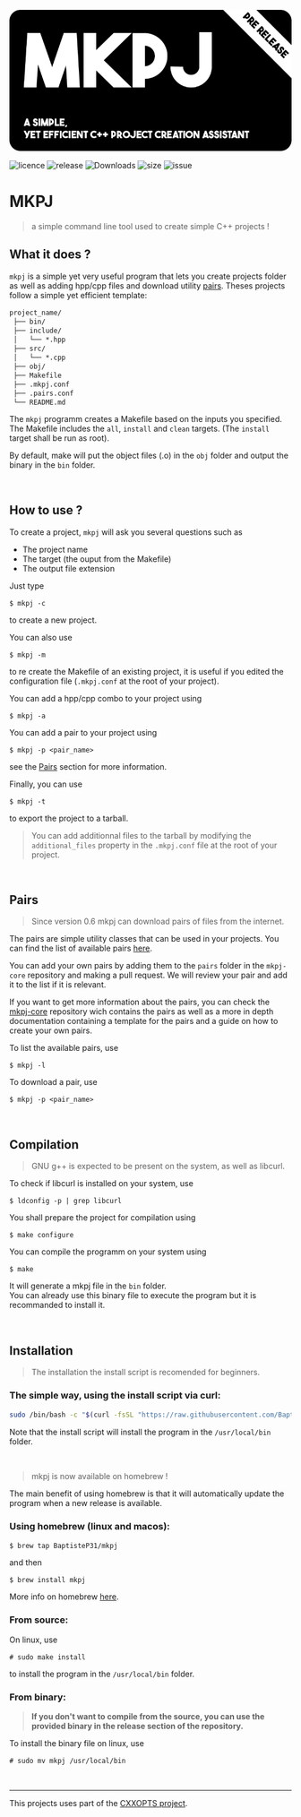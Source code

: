 ![mkpj](mkpj_768.png)


![licence](https://img.shields.io/github/license/BaptisteP31/mkpj)
![release](https://img.shields.io/github/v/release/BaptisteP31/mkpj?include_prereleases)
![Downloads](https://img.shields.io/github/downloads/BaptisteP31/mkpj/total)
![size](https://img.shields.io/github/languages/code-size/BaptisteP31/mkpj)
![issue](https://img.shields.io/github/issues-raw/BaptisteP31/mkpj)

# MKPJ
> a simple command line tool used to create simple C++ projects !

## What it does ?

`mkpj` is a simple yet very useful program that lets you create projects folder as well as adding hpp/cpp files and download utility [pairs](##pairs).
Theses projects follow a simple yet efficient template:

```
project_name/
 ├── bin/
 ├── include/
 │   └── *.hpp
 ├── src/
 │   └── *.cpp
 ├── obj/
 ├── Makefile
 ├── .mkpj.conf
 ├── .pairs.conf
 └── README.md
```

The `mkpj` programm creates a Makefile based on the inputs you specified.  
The Makefile includes the `all`, `install` and `clean` targets. (The `install` target shall be run as root).

By default, make will put the object files (.o) in the `obj` folder and output the binary in the `bin` folder.

<br>

## How to use ?

To create a project, `mkpj` will ask you several questions such as
- The project name
- The target (the ouput from the Makefile)
- The output file extension 

Just type
```
$ mkpj -c
```
to create a new project.

You can also use
```
$ mkpj -m
```
to re create the Makefile of an existing project, it is useful if you edited the configuration file (`.mkpj.conf` at the root of your project).

You can add a hpp/cpp combo to your project using
```
$ mkpj -a
```

You can add a pair to your project using
```
$ mkpj -p <pair_name>
```
see the [Pairs](##pairs) section for more information.

Finally, you can use
```
$ mkpj -t
```
to export the project to a tarball.
> You can add additionnal files to the tarball by modifying the `additional_files` property in the `.mkpj.conf` file at the root of your project.

<br>

## Pairs
> Since version 0.6 mkpj can download pairs of files from the internet.  

The pairs are simple utility classes that can be used in your projects.
You can find the list of available pairs [here](https://github.com/BaptisteP31/mkpj-core/tree/main/pairs).  

You can add your own pairs by adding them to the `pairs` folder in the `mkpj-core` repository and making a pull request. We will review your pair and add it to the list if it is relevant.

If you want to get more information about the pairs, you can check the [mkpj-core](https://github.com/BaptisteP31/mkpj-core) repository wich contains the pairs as well as a more in depth documentation containing a template for the pairs and a guide on how to create your own pairs.  

To list the available pairs, use
```
$ mkpj -l
```

To download a pair, use
```
$ mkpj -p <pair_name>
``` 

<br>

## Compilation
> GNU g++ is expected to be present on the system, as well as libcurl.  


To check if libcurl is installed on your system, use
```
$ ldconfig -p | grep libcurl
```

You shall prepare the project for compilation using
```
$ make configure
```

You can compile the programm on your system using
```
$ make
```
It will generate a mkpj file in the `bin` folder.  
You can already use this binary file to execute the program but it is recommanded to install it.  

<br>

## Installation

> The installation the install script is recomended for beginners.

### The simple way, using the install script via curl:
```bash
sudo /bin/bash -c "$(curl -fsSL "https://raw.githubusercontent.com/BaptisteP31/mkpj/main/install.sh")"
```
Note that the install script will install the program in the `/usr/local/bin` folder.

<br>

> mkpj is now available on homebrew !

The main benefit of using homebrew is that it will automatically update the program when a new release is available.

### Using homebrew (linux and macos):
```
$ brew tap BaptisteP31/mkpj
```
and then
```
$ brew install mkpj
```
More info on homebrew [here](https://brew.sh/).

### From source:  
On linux, use
```
# sudo make install
```
to install the program in the `/usr/local/bin` folder.

### From binary:
> **If you don't want to compile from the source, you can use the provided binary in the release section of the repository.**  

To install the binary file on linux, use
```
# sudo mv mkpj /usr/local/bin
```

<br>

---
This projects uses part of the [CXXOPTS project](https://github.com/jarro2783/cxxopts).
